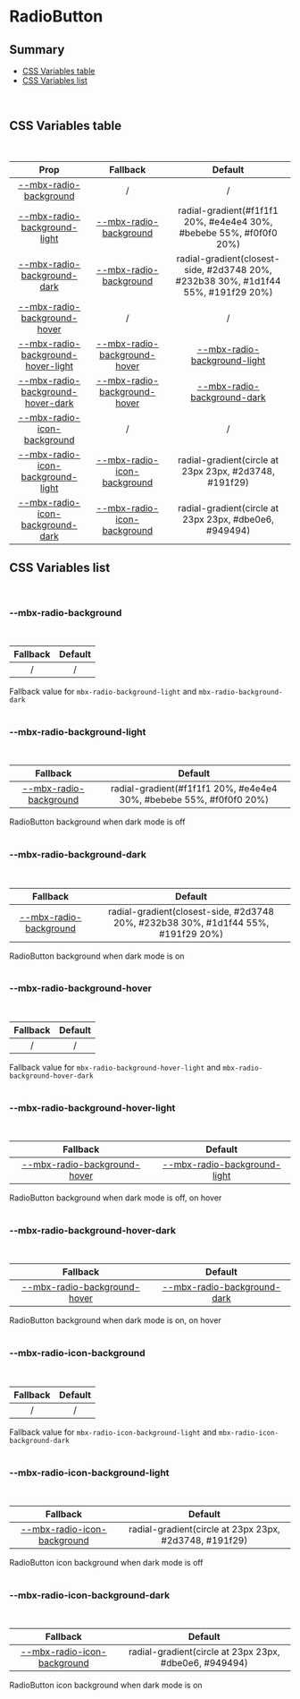 # RadioButton

## Summary

- [CSS Variables table](#css-variables-table)
- [CSS Variables list](#css-variables-list)

<br>

## CSS Variables table

<br>

| <div style='text-align:center;margin:auto;'>Prop</div>                                                                      | <div style='text-align:center;margin:auto;'>Fallback</div>                                                      | <div style='text-align:center;margin:auto;'>Default</div>                                                                           |
| --------------------------------------------------------------------------------------------------------------------------- | --------------------------------------------------------------------------------------------------------------- | ----------------------------------------------------------------------------------------------------------------------------------- |
| <div style='text-align:center;margin:auto;'>[--mbx-radio-background](#--mbx-radio-background)</div>                         | <div style='text-align:center;margin:auto;'>/</div>                                                             | <div style='text-align:center;margin:auto;'>/</div>                                                                                 |
| <div style='text-align:center;margin:auto;'>[--mbx-radio-background-light](#--mbx-radio-background-light)</div>             | <div style='text-align:center;margin:auto;'>[--mbx-radio-background](#--mbx-radio-background)</div>             | <div style='text-align:center;margin:auto;'>radial-gradient(#f1f1f1 20%, #e4e4e4 30%, #bebebe 55%, #f0f0f0 20%)</div>               |
| <div style='text-align:center;margin:auto;'>[--mbx-radio-background-dark](#--mbx-radio-background-dark)</div>               | <div style='text-align:center;margin:auto;'>[--mbx-radio-background](#--mbx-radio-background)</div>             | <div style='text-align:center;margin:auto;'>radial-gradient(closest-side, #2d3748 20%, #232b38 30%, #1d1f44 55%, #191f29 20%)</div> |
| <div style='text-align:center;margin:auto;'>[--mbx-radio-background-hover](#--mbx-radio-background-hover)</div>             | <div style='text-align:center;margin:auto;'>/</div>                                                             | <div style='text-align:center;margin:auto;'>/</div>                                                                                 |
| <div style='text-align:center;margin:auto;'>[--mbx-radio-background-hover-light](#--mbx-radio-background-hover-light)</div> | <div style='text-align:center;margin:auto;'>[--mbx-radio-background-hover](#--mbx-radio-background-hover)</div> | <div style='text-align:center;margin:auto;'>[--mbx-radio-background-light](#--mbx-radio-background-light)</div>                     |
| <div style='text-align:center;margin:auto;'>[--mbx-radio-background-hover-dark](#--mbx-radio-background-hover-dark)</div>   | <div style='text-align:center;margin:auto;'>[--mbx-radio-background-hover](#--mbx-radio-background-hover)</div> | <div style='text-align:center;margin:auto;'>[--mbx-radio-background-dark](#--mbx-radio-background-dark)</div>                       |
| <div style='text-align:center;margin:auto;'>[--mbx-radio-icon-background](#--mbx-radio-icon-background)</div>               | <div style='text-align:center;margin:auto;'>/</div>                                                             | <div style='text-align:center;margin:auto;'>/</div>                                                                                 |
| <div style='text-align:center;margin:auto;'>[--mbx-radio-icon-background-light](#--mbx-radio-icon-background-light)</div>   | <div style='text-align:center;margin:auto;'>[--mbx-radio-icon-background](#--mbx-radio-icon-background)</div>   | <div style='text-align:center;margin:auto;'>radial-gradient(circle at 23px 23px, #2d3748, #191f29)</div>                            |
| <div style='text-align:center;margin:auto;'>[--mbx-radio-icon-background-dark](#--mbx-radio-icon-background-dark)</div>     | <div style='text-align:center;margin:auto;'>[--mbx-radio-icon-background](#--mbx-radio-icon-background)</div>   | <div style='text-align:center;margin:auto;'>radial-gradient(circle at 23px 23px, #dbe0e6, #949494)</div>                            |

## CSS Variables list

<br>

### --mbx-radio-background

<br>

| <div style='text-align:center;margin:auto;'>Fallback</div> | <div style='text-align:center;margin:auto;'>Default</div> |
| ---------------------------------------------------------- | --------------------------------------------------------- |
| <div style='text-align:center;margin:auto;'>/</div>        | <div style='text-align:center;margin:auto;'>/</div>       |

Fallback value for `mbx-radio-background-light` and `mbx-radio-background-dark`<br><br>

### --mbx-radio-background-light

<br>

| <div style='text-align:center;margin:auto;'>Fallback</div>                                          | <div style='text-align:center;margin:auto;'>Default</div>                                                             |
| --------------------------------------------------------------------------------------------------- | --------------------------------------------------------------------------------------------------------------------- |
| <div style='text-align:center;margin:auto;'>[--mbx-radio-background](#--mbx-radio-background)</div> | <div style='text-align:center;margin:auto;'>radial-gradient(#f1f1f1 20%, #e4e4e4 30%, #bebebe 55%, #f0f0f0 20%)</div> |

RadioButton background when dark mode is off<br><br>

### --mbx-radio-background-dark

<br>

| <div style='text-align:center;margin:auto;'>Fallback</div>                                          | <div style='text-align:center;margin:auto;'>Default</div>                                                                           |
| --------------------------------------------------------------------------------------------------- | ----------------------------------------------------------------------------------------------------------------------------------- |
| <div style='text-align:center;margin:auto;'>[--mbx-radio-background](#--mbx-radio-background)</div> | <div style='text-align:center;margin:auto;'>radial-gradient(closest-side, #2d3748 20%, #232b38 30%, #1d1f44 55%, #191f29 20%)</div> |

RadioButton background when dark mode is on<br><br>

### --mbx-radio-background-hover

<br>

| <div style='text-align:center;margin:auto;'>Fallback</div> | <div style='text-align:center;margin:auto;'>Default</div> |
| ---------------------------------------------------------- | --------------------------------------------------------- |
| <div style='text-align:center;margin:auto;'>/</div>        | <div style='text-align:center;margin:auto;'>/</div>       |

Fallback value for `mbx-radio-background-hover-light` and `mbx-radio-background-hover-dark`<br><br>

### --mbx-radio-background-hover-light

<br>

| <div style='text-align:center;margin:auto;'>Fallback</div>                                                      | <div style='text-align:center;margin:auto;'>Default</div>                                                       |
| --------------------------------------------------------------------------------------------------------------- | --------------------------------------------------------------------------------------------------------------- |
| <div style='text-align:center;margin:auto;'>[--mbx-radio-background-hover](#--mbx-radio-background-hover)</div> | <div style='text-align:center;margin:auto;'>[--mbx-radio-background-light](#--mbx-radio-background-light)</div> |

RadioButton background when dark mode is off, on hover<br><br>

### --mbx-radio-background-hover-dark

<br>

| <div style='text-align:center;margin:auto;'>Fallback</div>                                                      | <div style='text-align:center;margin:auto;'>Default</div>                                                     |
| --------------------------------------------------------------------------------------------------------------- | ------------------------------------------------------------------------------------------------------------- |
| <div style='text-align:center;margin:auto;'>[--mbx-radio-background-hover](#--mbx-radio-background-hover)</div> | <div style='text-align:center;margin:auto;'>[--mbx-radio-background-dark](#--mbx-radio-background-dark)</div> |

RadioButton background when dark mode is on, on hover<br><br>

### --mbx-radio-icon-background

<br>

| <div style='text-align:center;margin:auto;'>Fallback</div> | <div style='text-align:center;margin:auto;'>Default</div> |
| ---------------------------------------------------------- | --------------------------------------------------------- |
| <div style='text-align:center;margin:auto;'>/</div>        | <div style='text-align:center;margin:auto;'>/</div>       |

Fallback value for `mbx-radio-icon-background-light` and `mbx-radio-icon-background-dark`<br><br>

### --mbx-radio-icon-background-light

<br>

| <div style='text-align:center;margin:auto;'>Fallback</div>                                                    | <div style='text-align:center;margin:auto;'>Default</div>                                                |
| ------------------------------------------------------------------------------------------------------------- | -------------------------------------------------------------------------------------------------------- |
| <div style='text-align:center;margin:auto;'>[--mbx-radio-icon-background](#--mbx-radio-icon-background)</div> | <div style='text-align:center;margin:auto;'>radial-gradient(circle at 23px 23px, #2d3748, #191f29)</div> |

RadioButton icon background when dark mode is off<br><br>

### --mbx-radio-icon-background-dark

<br>

| <div style='text-align:center;margin:auto;'>Fallback</div>                                                    | <div style='text-align:center;margin:auto;'>Default</div>                                                |
| ------------------------------------------------------------------------------------------------------------- | -------------------------------------------------------------------------------------------------------- |
| <div style='text-align:center;margin:auto;'>[--mbx-radio-icon-background](#--mbx-radio-icon-background)</div> | <div style='text-align:center;margin:auto;'>radial-gradient(circle at 23px 23px, #dbe0e6, #949494)</div> |

RadioButton icon background when dark mode is on<br><br>
